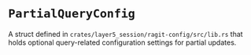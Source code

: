 # `PartialQueryConfig`

A struct defined in `crates/layer5_session/ragit-config/src/lib.rs` that holds optional query-related configuration settings for partial updates.